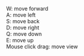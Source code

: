 W: move forward  
A: move left  
S: move back  
D: move right  
Q: move down  
E: move up  
Mouse click drag: move view  